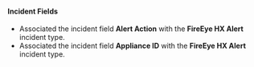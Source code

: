 #### Incident Fields
 - Associated the incident field **Alert Action** with the **FireEye HX Alert** incident type.
 - Associated the incident field **Appliance ID** with the **FireEye HX Alert** incident type.